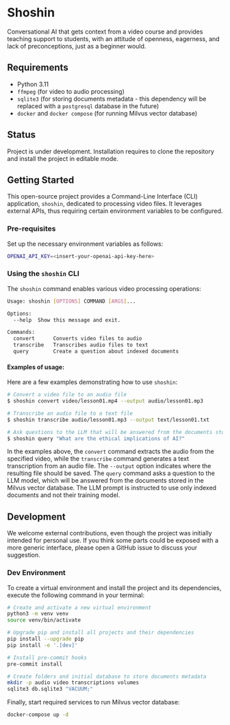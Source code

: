 # Shoshin

Conversational AI that gets context from a video course and provides teaching support to students, with an attitude of
openness, eagerness, and lack of preconceptions, just as a beginner would.

## Requirements

- Python 3.11
- `ffmpeg` (for video to audio processing)
- `sqlite3` (for storing documents metadata - this dependency will be replaced with a `postgresql` database in the future)
- `docker` and `docker compose` (for running Milvus vector database)

## Status

Project is under development. Installation requires to clone the repository and install the project in editable mode.

## Getting Started

This open-source project provides a Command-Line Interface (CLI) application, `shoshin`, dedicated to processing video files.
It leverages external APIs, thus requiring certain environment variables to be configured.

### Pre-requisites

Set up the necessary environment variables as follows:

```bash
OPENAI_API_KEY=<insert-your-openai-api-key-here>
```

### Using the `shoshin` CLI

The `shoshin` command enables various video processing operations:

```bash
Usage: shoshin [OPTIONS] COMMAND [ARGS]...

Options:
  --help  Show this message and exit.

Commands:
  convert      Converts video files to audio
  transcribe   Transcribes audio files to text
  query        Create a question about indexed documents
```

#### Examples of usage:

Here are a few examples demonstrating how to use `shoshin`:

```bash
# Convert a video file to an audio file
$ shoshin convert video/lesson01.mp4 --output audio/lesson01.mp3

# Transcribe an audio file to a text file
$ shoshin transcribe audio/lesson01.mp3 --output text/lesson01.txt

# Ask questions to the LLM that will be answered from the documents stored
$ shoshin query "What are the ethical implications of AI?"
```

In the examples above, the `convert` command extracts the audio from the specified video, while the `transcribe` command
generates a text transcription from an audio file. The `--output` option indicates where the resulting file should be saved.
The `query` command asks a question to the LLM model, which will be answered from the documents stored in the Milvus vector
database. The LLM prompt is instructed to use only indexed documents and not their training model.

## Development

We welcome external contributions, even though the project was initially intended for personal use. If you think some
parts could be exposed with a more generic interface, please open a GitHub issue to discuss your suggestion.

### Dev Environment

To create a virtual environment and install the project and its dependencies, execute the following command in your
terminal:

```bash
# Create and activate a new virtual environment
python3 -m venv venv
source venv/bin/activate

# Upgrade pip and install all projects and their dependencies
pip install --upgrade pip
pip install -e '.[dev]'

# Install pre-commit hooks
pre-commit install

# Create folders and initial database to store documents metadata
mkdir -p audio video transcriptions volumes
sqlite3 db.sqlite3 "VACUUM;"
```

Finally, start required services to run Milvus vector database:

```bash
docker-compose up -d
```
